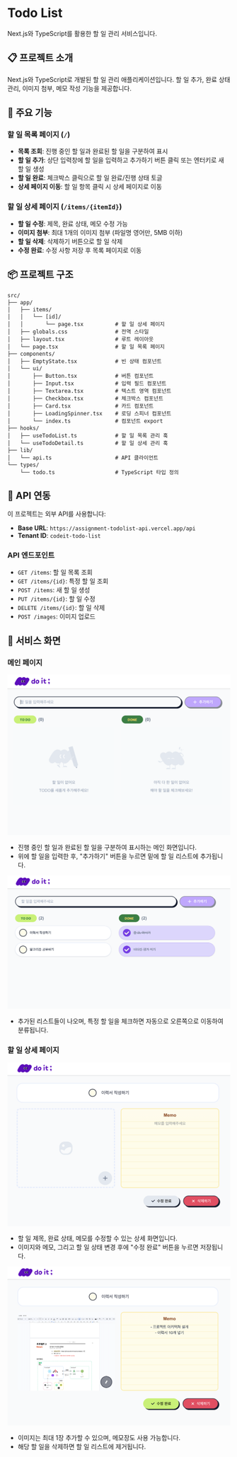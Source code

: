 # Todo List

Next.js와 TypeScript를 활용한 할 일 관리 서비스입니다.

## 📋 프로젝트 소개

Next.js와 TypeScript로 개발된 할 일 관리 애플리케이션입니다. 할 일 추가, 완료 상태 관리, 이미지 첨부, 메모 작성 기능을 제공합니다.

## 🚀 주요 기능

### 할 일 목록 페이지 (`/`)

- **목록 조회**: 진행 중인 할 일과 완료된 할 일을 구분하여 표시
- **할 일 추가**: 상단 입력창에 할 일을 입력하고 추가하기 버튼 클릭 또는 엔터키로 새 할 일 생성
- **할 일 완료**: 체크박스 클릭으로 할 일 완료/진행 상태 토글
- **상세 페이지 이동**: 할 일 항목 클릭 시 상세 페이지로 이동

### 할 일 상세 페이지 (`/items/{itemId}`)

- **할 일 수정**: 제목, 완료 상태, 메모 수정 가능
- **이미지 첨부**: 최대 1개의 이미지 첨부 (파일명 영어만, 5MB 이하)
- **할 일 삭제**: 삭제하기 버튼으로 할 일 삭제
- **수정 완료**: 수정 사항 저장 후 목록 페이지로 이동

## 📦 프로젝트 구조

```
src/
├── app/
│   ├── items/
│   │   └── [id]/
│   │       └── page.tsx          # 할 일 상세 페이지
│   ├── globals.css               # 전역 스타일
│   ├── layout.tsx                # 루트 레이아웃
│   └── page.tsx                  # 할 일 목록 페이지
├── components/
│   ├── EmptyState.tsx            # 빈 상태 컴포넌트
│   └── ui/
│       ├── Button.tsx            # 버튼 컴포넌트
│       ├── Input.tsx             # 입력 필드 컴포넌트
│       ├── Textarea.tsx          # 텍스트 영역 컴포넌트
│       ├── Checkbox.tsx          # 체크박스 컴포넌트
│       ├── Card.tsx              # 카드 컴포넌트
│       ├── LoadingSpinner.tsx    # 로딩 스피너 컴포넌트
│       └── index.ts              # 컴포넌트 export
├── hooks/
│   ├── useTodoList.ts            # 할 일 목록 관리 훅
│   └── useTodoDetail.ts          # 할 일 상세 관리 훅
├── lib/
│   └── api.ts                    # API 클라이언트
└── types/
    └── todo.ts                   # TypeScript 타입 정의
```

## 🔧 API 연동

이 프로젝트는 외부 API를 사용합니다:

- **Base URL**: `https://assignment-todolist-api.vercel.app/api`
- **Tenant ID**: `codeit-todo-list`

### API 엔드포인트

- `GET /items`: 할 일 목록 조회
- `GET /items/{id}`: 특정 할 일 조회
- `POST /items`: 새 할 일 생성
- `PUT /items/{id}`: 할 일 수정
- `DELETE /items/{id}`: 할 일 삭제
- `POST /images`: 이미지 업로드

## 📸 서비스 화면

### 메인 페이지

![메인 페이지 - 할 일 목록](./screenshots/스크린샷%202025-10-02%20오후%205.57.56.png)

- 진행 중인 할 일과 완료된 할 일을 구분하여 표시하는 메인 화면입니다.
- 위에 할 일을 입력한 후, "추가하기" 버튼을 누르면 밑에 할 일 리스트에 추가됩니다.
  <br/>

![메인 페이지 - 할 일 추가](./screenshots/스크린샷%202025-10-02%20오후%205.59.54.png)

- 추가된 리스트들이 나오며, 특정 할 일을 체크하면 자동으로 오른쪽으로 이동하여 분류됩니다.
  <br/>

### 할 일 상세 페이지

![할 일 상세 페이지 - 수정 화면](./screenshots/스크린샷%202025-10-03%20오후%203.47.02.png)

- 할 일 제목, 완료 상태, 메모를 수정할 수 있는 상세 화면입니다.
- 이미지와 메모, 그리고 할 일 상태 변경 후에 "수정 완료" 버튼을 누르면 저장됩니다.
  <br/>

![할 일 상세 페이지 - 이미지 첨부](./screenshots/스크린샷%202025-10-02%20오후%206.04.46.png)

- 이미지는 최대 1장 추가할 수 있으며, 메모장도 사용 가능합니다.
- 해당 할 일을 삭제하면 할 일 리스트에 제거됩니다.
